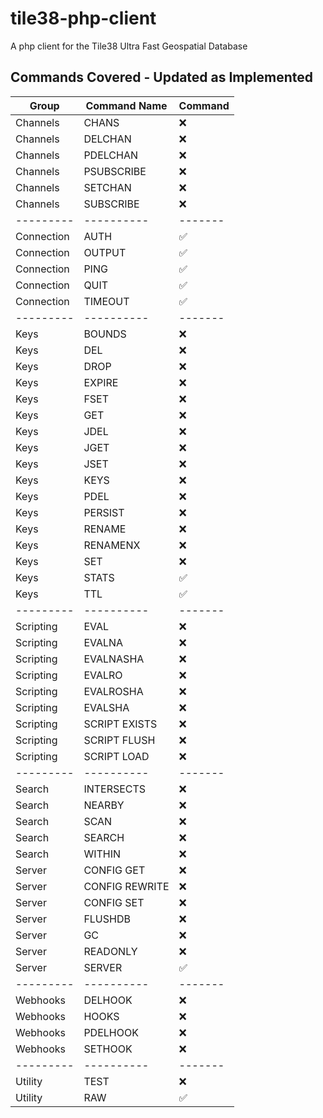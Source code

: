 # tile38-php-client
A php client for the Tile38 Ultra Fast Geospatial Database

## Commands Covered - Updated as Implemented

| Group       | Command Name    | Command   |
|-------------|-----------------|-----------|
| Channels    | CHANS           | ❌         |
| Channels    | DELCHAN         | ❌         |
| Channels    | PDELCHAN        | ❌         |
| Channels    | PSUBSCRIBE      | ❌         |
| Channels    | SETCHAN         | ❌         |
| Channels    | SUBSCRIBE       | ❌         |
| ---------   | ----------      | -------   |
| Connection  | AUTH            | ✅         |
| Connection  | OUTPUT          | ✅         |
| Connection  | PING            | ✅         |
| Connection  | QUIT            | ✅         |
| Connection  | TIMEOUT         | ✅         |
| ---------   | ----------      | -------   |
| Keys        | BOUNDS          | ❌         |
| Keys        | DEL             | ❌         |
| Keys        | DROP            | ❌         |
| Keys        | EXPIRE          | ❌         |
| Keys        | FSET            | ❌         |
| Keys        | GET             | ❌         |
| Keys        | JDEL            | ❌         |
| Keys        | JGET            | ❌         |
| Keys        | JSET            | ❌         |
| Keys        | KEYS            | ❌         |
| Keys        | PDEL            | ❌         |
| Keys        | PERSIST         | ❌         |
| Keys        | RENAME          | ❌         |
| Keys        | RENAMENX        | ❌         |
| Keys        | SET             | ❌         |
| Keys        | STATS           | ✅         |
| Keys        | TTL             | ✅         |
| ---------   | ----------      | -------   |
| Scripting   | EVAL            | ❌         |
| Scripting   | EVALNA          | ❌         |
| Scripting   | EVALNASHA       | ❌         |
| Scripting   | EVALRO          | ❌         |
| Scripting   | EVALROSHA       | ❌         |
| Scripting   | EVALSHA         | ❌         |
| Scripting   | SCRIPT EXISTS   | ❌         |
| Scripting   | SCRIPT FLUSH    | ❌         |
| Scripting   | SCRIPT LOAD     | ❌         |
| ---------   | ----------      | -------   |
| Search      | INTERSECTS      | ❌         |
| Search      | NEARBY          | ❌         |
| Search      | SCAN            | ❌         |
| Search      | SEARCH          | ❌         |
| Search      | WITHIN          | ❌         |
| Server      | CONFIG GET      | ❌         |
| Server      | CONFIG REWRITE  | ❌         |
| Server      | CONFIG SET      | ❌         |
| Server      | FLUSHDB         | ❌         |
| Server      | GC              | ❌         |
| Server      | READONLY        | ❌         |
| Server      | SERVER          | ✅         |
| ---------   | ----------      | -------   |
| Webhooks    | DELHOOK         | ❌         |
| Webhooks    | HOOKS           | ❌         |
| Webhooks    | PDELHOOK        | ❌         |
| Webhooks    | SETHOOK         | ❌         |
| ---------   | ----------      | -------   |
| Utility     | TEST            | ❌         |
| Utility     | RAW             | ✅         |
